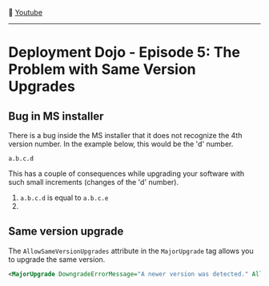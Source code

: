 :movie_camera: [Youtube](https://www.youtube.com/watch?v=s1ZdtkD5lZg)

<hr/>

# Deployment Dojo - Episode 5: The Problem with Same Version Upgrades

## Bug in MS installer

There is a bug inside the MS installer that it does not recognize the 4th version number. In the example below, this would be the 'd' number.

```
a.b.c.d
```

This has a couple of consequences while upgrading your software with such small increments (changes of the 'd' number).

1. `a.b.c.d` is equal to `a.b.c.e`
2. 



## Same version upgrade

The `AllowSameVersionUpgrades` attribute in the `MajorUpgrade` tag allows you to upgrade the same version.

```xml
<MajorUpgrade DowngradeErrorMessage="A newer version was detected." AllowSameVersionUpgrades="yes" />
```